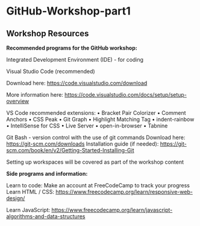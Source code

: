 # GitHub-Workshop-part1

## Workshop Resources 
**Recommended programs for the GitHub workshop:**

Integrated Development Environment (IDE) - for coding

Visual Studio Code (recommended)

Download here:
https://code.visualstudio.com/download

More information here:
https://code.visualstudio.com/docs/setup/setup-overview 

VS Code recommended extensions:
•	Bracket Pair Colorizer
•	Comment Anchors
•	CSS Peak
•	Git Graph
•	Highlight Matching Tag
•	indent-rainbow
•	IntelliSense for CSS
•	Live Server
•	open-in-browser
•	Tabnine

Git Bash - version control with the use of git commands
Download here: https://git-scm.com/downloads
Installation guide (if needed):
https://git-scm.com/book/en/v2/Getting-Started-Installing-Git 

Setting up workspaces will be covered as part of the workshop content


**Side programs and information:**

Learn to code:
Make an account at FreeCodeCamp to track your progress
Learn HTML / CSS:
https://www.freecodecamp.org/learn/responsive-web-design/
 
Learn JavaScript:
https://www.freecodecamp.org/learn/javascript-algorithms-and-data-structures
